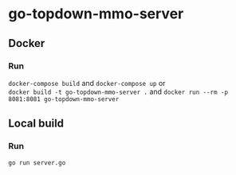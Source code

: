 # go-topdown-mmo-server
## Docker
### Run
`docker-compose build` and `docker-compose up`
or\
`docker build -t go-topdown-mmo-server .` and `docker run --rm -p 8081:8081 go-topdown-mmo-server`
## Local build
### Run
`go run server.go`
